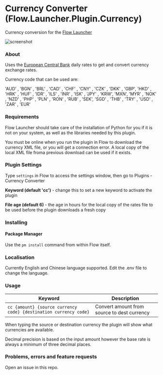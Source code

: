 # Currency Converter (Flow.Launcher.Plugin.Currency)

Currency conversion for the [Flow Launcher](https://github.com/Flow-Launcher/Flow.Launcher)

![screenshot](assets/cc_screenshot.png)

### About

Uses the [European Central Bank](https://www.ecb.europa.eu/stats/policy_and_exchange_rates/euro_reference_exchange_rates/html/index.en.html) daily rates to get and convert currency exchange rates.

Currency code that can be used are:

'AUD' , 'BGN' , 'BRL' , 'CAD' , 'CHF' , 'CNY' , 'CZK' , 'DKK' , 'GBP', 'HKD' , 'HRK' , 'HUF' , 'IDR' , 'ILS' , 'INR' , 'ISK' , 'JPY' , 'KRW', 'MXN', 'MYR' , 'NOK' , 'NZD' , 'PHP' , 'PLN' , 'RON' , 'RUB' , 'SEK', 'SGD' , 'THB' , 'TRY' , 'USD' , 'ZAR' , 'EUR'

### Requirements

Flow Launcher should take care of the installation of Python for you if it is not on your system, as well as the libraries needed by this plugin.

You must be online when you run the plugin in Flow to download the currency XML file, or you will get a connection error. A local copy of the local XML file froma previous download can be used if it exists.

### Plugin Settings

Type `settings` in Flow to access the settings window, then go to Plugins - Currency Converter

__Keyword (default 'cc')__ - change this to set a new keyword to activate the plugin

__File age (default 6)__ - the age in hours for the local copy of the rates file to be used before the plugin downloads a fresh copy


### Installing

#### Package Manager

Use the `pm install` command from within Flow itself.

### Localisation

Currently English and Chinese language supported. Edit the .env file to change the language.

### Usage

| Keyword                                                          | Description                                 |
| ---------------------------------------------------------------- | ------------------------------------------- |
| `cc {amount} {source currency code} {destination currency code}` | Convert amount from source to dest currency |

When typing the source or destination currency the plugin will show what currencies are available.

Decimal precision is based on the input amount however the base rate is always a minimum of three decimal places.

### Problems, errors and feature requests

Open an issue in this repo.
